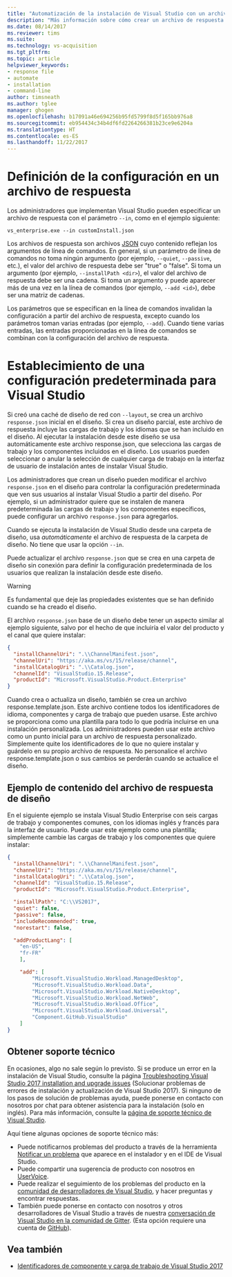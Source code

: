 ```yaml
---
title: "Automatización de la instalación de Visual Studio con un archivo de respuesta | Microsoft Docs"
description: "Más información sobre cómo crear un archivo de respuesta JSON que permita automatizar la instalación de Visual Studio"
ms.date: 08/14/2017
ms.reviewer: tims
ms.suite: 
ms.technology: vs-acquisition
ms.tgt_pltfrm: 
ms.topic: article
helpviewer_keywords:
- response file
- automate
- installation
- command-line
author: timsneath
ms.author: tglee
manager: ghogen
ms.openlocfilehash: b17091a46e694256b95fd5799f8d5f165bb976a8
ms.sourcegitcommit: eb954434c34b4df6fd2264266381b23ce9e6204a
ms.translationtype: HT
ms.contentlocale: es-ES
ms.lasthandoff: 11/22/2017
---
```

# <a name="how-to-define-settings-in-a-response-file"></a>Definición de la configuración en un archivo de respuesta
Los administradores que implementan Visual Studio pueden especificar un archivo de respuesta con el parámetro `--in`, como en el ejemplo siguiente:

```
vs_enterprise.exe --in customInstall.json
```

Los archivos de respuesta son archivos [JSON](http://json-schema.org/) cuyo contenido reflejan los argumentos de línea de comandos.  En general, si un parámetro de línea de comandos no toma ningún argumento (por ejemplo, `--quiet`, `--passive`, etc.), el valor del archivo de respuesta debe ser "true" o "false".  Si toma un argumento (por ejemplo, `--installPath <dir>`), el valor del archivo de respuesta debe ser una cadena.  Si toma un argumento y puede aparecer más de una vez en la línea de comandos (por ejemplo, `--add <id>`), debe ser una matriz de cadenas.

Los parámetros que se especifican en la línea de comandos invalidan la configuración a partir del archivo de respuesta, excepto cuando los parámetros toman varias entradas (por ejemplo, `--add`). Cuando tiene varias entradas, las entradas proporcionadas en la línea de comandos se combinan con la configuración del archivo de respuesta.

# <a name="setting-a-default-configuration-for-visual-studio"></a>Establecimiento de una configuración predeterminada para Visual Studio

Si creó una caché de diseño de red con `--layout`, se crea un archivo `response.json` inicial en el diseño. Si crea un diseño parcial, este archivo de respuesta incluye las cargas de trabajo y los idiomas que se han incluido en el diseño.  Al ejecutar la instalación desde este diseño se usa automáticamente este archivo response.json, que selecciona las cargas de trabajo y los componentes incluidos en el diseño.  Los usuarios pueden seleccionar o anular la selección de cualquier carga de trabajo en la interfaz de usuario de instalación antes de instalar Visual Studio.

Los administradores que crean un diseño pueden modificar el archivo `response.json` en el diseño para controlar la configuración predeterminada que ven sus usuarios al instalar Visual Studio a partir del diseño.  Por ejemplo, si un administrador quiere que se instalen de manera predeterminada las cargas de trabajo y los componentes específicos, puede configurar un archivo `response.json` para agregarlos.

Cuando se ejecuta la instalación de Visual Studio desde una carpeta de diseño, usa _automáticamente_ el archivo de respuesta de la carpeta de diseño.  No tiene que usar la opción `--in`.

Puede actualizar el archivo `response.json` que se crea en una carpeta de diseño sin conexión para definir la configuración predeterminada de los usuarios que realizan la instalación desde este diseño.

> [!WARNING]
> Es fundamental que deje las propiedades existentes que se han definido cuando se ha creado el diseño.

El archivo `response.json` base de un diseño debe tener un aspecto similar al ejemplo siguiente, salvo por el hecho de que incluiría el valor del producto y el canal que quiere instalar:

```json
{
  "installChannelUri": ".\\ChannelManifest.json",
  "channelUri": "https://aka.ms/vs/15/release/channel",
  "installCatalogUri": ".\\Catalog.json",
  "channelId": "VisualStudio.15.Release",
  "productId": "Microsoft.VisualStudio.Product.Enterprise"
}
```
Cuando crea o actualiza un diseño, también se crea un archivo response.template.json.  Este archivo contiene todos los identificadores de idioma, componentes y carga de trabajo que pueden usarse.  Este archivo se proporciona como una plantilla para todo lo que podría incluirse en una instalación personalizada.  Los administradores pueden usar este archivo como un punto inicial para un archivo de respuesta personalizado.  Simplemente quite los identificadores de lo que no quiere instalar y guárdelo en su propio archivo de respuesta.  No personalice el archivo response.template.json o sus cambios se perderán cuando se actualice el diseño.

## <a name="example-layout-response-file-content"></a>Ejemplo de contenido del archivo de respuesta de diseño
En el siguiente ejemplo se instala Visual Studio Enterprise con seis cargas de trabajo y componentes comunes, con los idiomas inglés y francés para la interfaz de usuario. Puede usar este ejemplo como una plantilla; simplemente cambie las cargas de trabajo y los componentes que quiere instalar:

```json
{
  "installChannelUri": ".\\ChannelManifest.json",
  "channelUri": "https://aka.ms/vs/15/release/channel",
  "installCatalogUri": ".\\Catalog.json",
  "channelId": "VisualStudio.15.Release",
  "productId": "Microsoft.VisualStudio.Product.Enterprise",

  "installPath": "C:\\VS2017",
  "quiet": false,
  "passive": false,
  "includeRecommended": true,
  "norestart": false,

  "addProductLang": [
    "en-US",
    "fr-FR"
    ],

    "add": [
        "Microsoft.VisualStudio.Workload.ManagedDesktop",
        "Microsoft.VisualStudio.Workload.Data",
        "Microsoft.VisualStudio.Workload.NativeDesktop",
        "Microsoft.VisualStudio.Workload.NetWeb",
        "Microsoft.VisualStudio.Workload.Office",
        "Microsoft.VisualStudio.Workload.Universal",
        "Component.GitHub.VisualStudio"
    ]
}
```

## <a name="get-support"></a>Obtener soporte técnico
En ocasiones, algo no sale según lo previsto. Si se produce un error en la instalación de Visual Studio, consulte la página [Troubleshooting Visual Studio 2017 installation and upgrade issues](troubleshooting-installation-issues.md) (Solucionar problemas de errores de instalación y actualización de Visual Studio 2017). Si ninguno de los pasos de solución de problemas ayuda, puede ponerse en contacto con nosotros por chat para obtener asistencia para la instalación (solo en inglés). Para más información, consulte la [página de soporte técnico de Visual Studio](https://www.visualstudio.com/vs/support/#talktous).

Aquí tiene algunas opciones de soporte técnico más:
* Puede notificarnos problemas del producto a través de la herramienta [Notificar un problema](../ide/how-to-report-a-problem-with-visual-studio-2017.md) que aparece en el instalador y en el IDE de Visual Studio.
* Puede compartir una sugerencia de producto con nosotros en [UserVoice](https://visualstudio.uservoice.com/forums/121579).
* Puede realizar el seguimiento de los problemas del producto en la [comunidad de desarrolladores de Visual Studio](https://developercommunity.visualstudio.com/), y hacer preguntas y encontrar respuestas.
* También puede ponerse en contacto con nosotros y otros desarrolladores de Visual Studio a través de nuestra [conversación de Visual Studio en la comunidad de Gitter](https://gitter.im/Microsoft/VisualStudio).  (Esta opción requiere una cuenta de [GitHub](https://github.com/)).

## <a name="see-also"></a>Vea también
* [Identificadores de componente y carga de trabajo de Visual Studio 2017](workload-and-component-ids.md)
